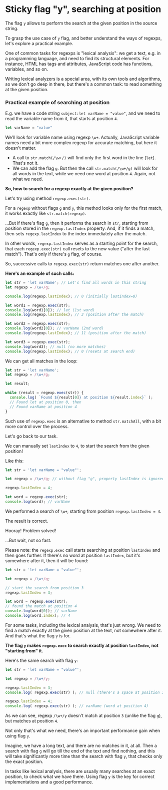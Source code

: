 # Sticky flag "y", searching at position

The flag `y` allows to perform the search at the given position in the source string.

To grasp the use case of `y` flag, and better understand the ways of regexps, let's explore a practical example.

One of common tasks for regexps is "lexical analysis": we get a text, e.g. in a programming language, and need to find its structural elements. For instance, HTML has tags and attributes, JavaScript code has functions, variables, and so on.

Writing lexical analyzers is a special area, with its own tools and algorithms, so we don't go deep in there, but there's a common task: to read something at the given position.

### Practical example of searching at position

E.g. we have a code string `subject:let varName = "value"`, and we need to read the variable name from it, that starts at position `4`.

```js
let varName = "value"
```

We'll look for variable name using regexp `\w+`. Actually, JavaScript variable names need a bit more complex regexp for accurate matching, but here it doesn't matter.

- A call to `str.match(/\w+/)` will find only the first word in the line (`let`). That's not it.
- We can add the flag `g`. But then the call `str.match(/\w+/g)` will look for all words in the text, while we need one word at position `4`. Again, not what we need.

**So, how to search for a regexp exactly at the given position?**

Let's try using method `regexp.exec(str)`.

For a `regexp` without flags `g` and `y`, this method looks only for the first match, it works exactly like `str.match(regexp)`.

...But if there's flag `g`, then it performs the search in `str`, starting from position stored in the `regexp.lastIndex` property. And, if it finds a match, then sets `regexp.lastIndex` to the index immediately after the match.

In other words, `regexp.lastIndex` serves as a starting point for the search, that each `regexp.exec(str)` call resets to the new value ("after the last match"). That's only if there's `g` flag, of course.

So, successive calls to `regexp.exec(str)` return matches one after another.

**Here's an example of such calls:**

```js run
let str = 'let varName'; // Let's find all words in this string
let regexp = /\w+/g;

console.log(regexp.lastIndex); // 0 (initially lastIndex=0)

let word1 = regexp.exec(str);
console.log(word1[0]); // let (1st word)
console.log(regexp.lastIndex); // 3 (position after the match)

let word2 = regexp.exec(str);
console.log(word2[0]); // varName (2nd word)
console.log(regexp.lastIndex); // 11 (position after the match)

let word3 = regexp.exec(str);
console.log(word3); // null (no more matches)
console.log(regexp.lastIndex); // 0 (resets at search end)
```

We can get all matches in the loop:

```js run
let str = 'let varName';
let regexp = /\w+/g;

let result;

while (result = regexp.exec(str)) {
  console.log( `Found ${result[0]} at position ${result.index}` );
  // Found let at position 0, then
  // Found varName at position 4
}
```

Such use of `regexp.exec` is an alternative to method `str.matchAll`, with a bit more control over the process.

Let's go back to our task.

We can manually set `lastIndex` to `4`, to start the search from the given position!

Like this:

```js run
let str = 'let varName = "value"';

let regexp = /\w+/g; // without flag "g", property lastIndex is ignored

regexp.lastIndex = 4;

let word = regexp.exec(str);
console.log(word); // varName
```

We performed a search of `\w+`, starting from position `regexp.lastIndex = 4`.

The result is correct.

Hooray! Problem solved! 

...But wait, not so fast.

Please note: the `regexp.exec` call starts searching at position `lastIndex` and then goes further. If there's no word at position `lastIndex`, but it's somewhere after it, then it will be found:

```js run
let str = 'let varName = "value"';

let regexp = /\w+/g;

// start the search from position 3
regexp.lastIndex = 3;

let word = regexp.exec(str); 
// found the match at position 4
console.log(word[0]); // varName
console.log(word.index); // 4
```

For some tasks, including the lexical analysis, that's just wrong. We need to find a match exactly at the given position at the text, not somewhere after it. And that's what the flag `y` is for.

**The flag `y` makes `regexp.exec` to search exactly at position `lastIndex`, not "starting from" it.**

Here's the same search with flag `y`:

```js run
let str = 'let varName = "value"';

let regexp = /\w+/y;

regexp.lastIndex = 3;
console.log( regexp.exec(str) ); // null (there's a space at position 3, not a word)

regexp.lastIndex = 4;
console.log( regexp.exec(str) ); // varName (word at position 4)
```

As we can see, regexp `/\w+/y` doesn't match at position `3` (unlike the flag  `g`), but matches at position `4`.

Not only that's what we need, there's an important performance gain when using flag `y`.

Imagine, we have a long text, and there are no matches in it, at all. Then a search with flag `g` will go till the end of the text and find nothing, and this will take significantly more time than the search with flag `y`, that checks only the exact position.

In tasks like lexical analysis, there are usually many searches at an exact position, to check what we have there. Using flag `y` is the key for correct implementations and a good performance.